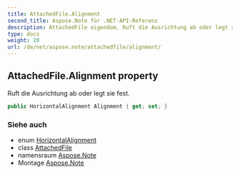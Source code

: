 ```yaml
---
title: AttachedFile.Alignment
second_title: Aspose.Note für .NET-API-Referenz
description: AttachedFile eigendom. Ruft die Ausrichtung ab oder legt sie fest.
type: docs
weight: 20
url: /de/net/aspose.note/attachedfile/alignment/
---
```

## AttachedFile.Alignment property

Ruft die Ausrichtung ab oder legt sie fest.

```csharp
public HorizontalAlignment Alignment { get; set; }
```

### Siehe auch

* enum [HorizontalAlignment](../../horizontalalignment/)
* class [AttachedFile](../)
* namensraum [Aspose.Note](../../attachedfile/)
* Montage [Aspose.Note](../../../)


